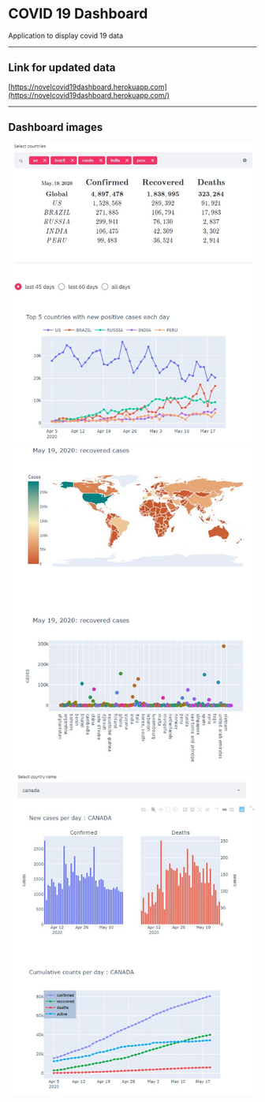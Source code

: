 # COVID 19 Dashboard
Application to display covid 19 data 

----

## Link for updated data 
[https://novelcovid19dashboard.herokuapp.com](https://novelcovid19dashboard.herokuapp.com/)

----
## Dashboard images

![](/images/covid19dashboard_img_01.JPG?raw=true)
![](/images/covid19dashboard_img_02.JPG?raw=true)
![](/images/covid19dashboard_img_03.JPG?raw=true)
